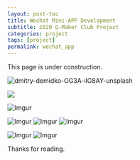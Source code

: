 ```yaml
---
layout: post-toc
title: Wechat Mini-APP Development
subtitle: 2020 Q-Maker Club Project
categories: project
tags: [project]
permalink: wechat_app
---
```


This page is under construction.

![dmitry-demidko-OG3A-ilG8AY-unsplash](https://user-images.githubusercontent.com/595772/149054244-43d31a99-8794-4bc6-8dee-4a02ef322f10.jpeg)

<img class="mx-auto shadow rounded w-3/4" src="https://i.imgur.com/50uYFI0.jpg">

![Imgur](https://i.imgur.com/B7WbLBS.jpg)


![Imgur](https://i.imgur.com/yvW0dQR.jpg)
![Imgur](https://i.imgur.com/MASFcvk.jpg)
![Imgur](https://i.imgur.com/iZRqJFd.jpg)

![Imgur](https://i.imgur.com/b0LbROB.jpg)
![Imgur](https://i.imgur.com/Wm4TTkg.jpg)

Thanks for reading.